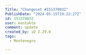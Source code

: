 ```yaml
---
Title: "Changeset #151378032"
PublishDate: "2024-05-15T19:22:27Z"
id: 151378032
user: kentakta
comment: update
created_by: iD 2.29.0
tags:
  - Montenegro

---
```

